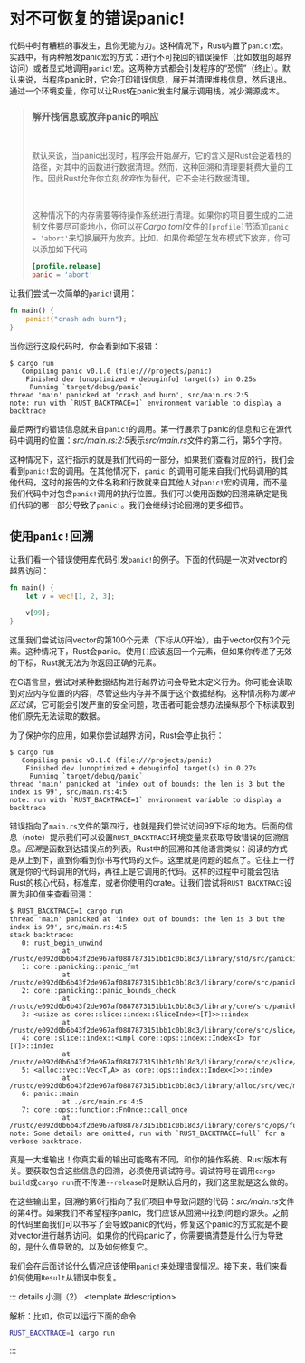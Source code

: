 <script setup>
import {
  QuizProvider,
  Quiz,
  Input,
  Radio,
  Option
} from "../../components/quiz"

</script>

# 对不可恢复的错误panic!

代码中时有糟糕的事发生，且你无能为力。这种情况下，Rust内置了`panic!`宏。实践中，有两种触发panic宏的方式：进行不可挽回的错误操作（比如数组的越界访问）或者显式地调用`panic!`宏。这两种方式都会引发程序的“恐慌”（终止）。默认来说，当程序panic时，它会打印错误信息，展开并清理堆栈信息，然后退出。通过一个环境变量，你可以让Rust在panic发生时展示调用栈，减少溯源成本。

> ### 解开栈信息或放弃panic的响应
>
> <br />
>
> 默认来说，当panic出现时，程序会开始*展开*，它的含义是Rust会逆着栈的路径，对其中的函数进行数据清理。然而，这种回溯和清理要耗费大量的工作。因此Rust允许你立刻*放弃*作为替代，它不会进行数据清理。
>
> <br />
>
> 这种情况下的内存需要等待操作系统进行清理。如果你的项目要生成的二进制文件要尽可能地小，你可以在*Cargo.toml*文件的`[profile]`节添加`panic = 'abort'`来切换展开为放弃。比如，如果你希望在发布模式下放弃，你可以添加如下代码
> ```toml
> [profile.release]
> panic = 'abort'
> ```

让我们尝试一次简单的`panic!`调用：

```rust
fn main() {
    panic!("crash adn burn");
}
```

当你运行这段代码时，你会看到如下报错：

```
$ cargo run
   Compiling panic v0.1.0 (file:///projects/panic)
    Finished dev [unoptimized + debuginfo] target(s) in 0.25s
     Running `target/debug/panic`
thread 'main' panicked at 'crash and burn', src/main.rs:2:5
note: run with `RUST_BACKTRACE=1` environment variable to display a backtrace
```

最后两行的错误信息就来自`panic!`的调用。第一行展示了panic的信息和它在源代码中调用的位置：*src/main.rs:2:5*表示*src/main.rs*文件的第二行，第5个字符。

这种情况下，这行指示的就是我们代码的一部分，如果我们查看对应的行，我们会看到`panic!`宏的调用。在其他情况下，`panic!`的调用可能来自我们代码调用的其他代码，这时的报告的文件名称和行数就来自其他人对`panic!`宏的调用，而不是我们代码中对包含`panic!`调用的执行位置。我们可以使用函数的回溯来确定是我们代码的哪一部分导致了`panic!`。我们会继续讨论回溯的更多细节。

## 使用`panic!`回溯

让我们看一个错误使用库代码引发`panic!`的例子。下面的代码是一次对vector的越界访问：

```rust
fn main() {
    let v = vec![1, 2, 3];

    v[99];
}
```

这里我们尝试访问vector的第100个元素（下标从0开始），由于vector仅有3个元素。这种情况下，Rust会panic。使用`[]`应该返回一个元素，但如果你传递了无效的下标，Rust就无法为你返回正确的元素。

在C语言里，尝试对某种数据结构进行越界访问会导致未定义行为。你可能会读取到对应内存位置的内容，尽管这些内存并不属于这个数据结构。这种情况称为*缓冲区过读*，它可能会引发严重的安全问题，攻击者可能会想办法操纵那个下标读取到他们原先无法读取的数据。

为了保护你的应用，如果你尝试越界访问，Rust会停止执行：

```
$ cargo run
   Compiling panic v0.1.0 (file:///projects/panic)
    Finished dev [unoptimized + debuginfo] target(s) in 0.27s
     Running `target/debug/panic`
thread 'main' panicked at 'index out of bounds: the len is 3 but the index is 99', src/main.rs:4:5
note: run with `RUST_BACKTRACE=1` environment variable to display a backtrace
```

错误指向了`main.rs`文件的第四行，也就是我们尝试访问99下标的地方。后面的信息（note）提示我们可以设置`RUST_BACKTRACE`环境变量来获取导致错误的回溯信息。*回溯*是函数到达错误点的列表。Rust中的回溯和其他语言类似：阅读的方式是从上到下，直到你看到你书写代码的文件。这里就是问题的起点了。它往上一行就是你的代码调用的代码，再往上是它调用的代码。这样的过程中可能会包括Rust的核心代码，标准库，或者你使用的crate。让我们尝试将`RUST_BACKTRACE`设置为非0值来查看回溯：

```
$ RUST_BACKTRACE=1 cargo run
thread 'main' panicked at 'index out of bounds: the len is 3 but the index is 99', src/main.rs:4:5
stack backtrace:
   0: rust_begin_unwind
             at /rustc/e092d0b6b43f2de967af0887873151bb1c0b18d3/library/std/src/panicking.rs:584:5
   1: core::panicking::panic_fmt
             at /rustc/e092d0b6b43f2de967af0887873151bb1c0b18d3/library/core/src/panicking.rs:142:14
   2: core::panicking::panic_bounds_check
             at /rustc/e092d0b6b43f2de967af0887873151bb1c0b18d3/library/core/src/panicking.rs:84:5
   3: <usize as core::slice::index::SliceIndex<[T]>>::index
             at /rustc/e092d0b6b43f2de967af0887873151bb1c0b18d3/library/core/src/slice/index.rs:242:10
   4: core::slice::index::<impl core::ops::index::Index<I> for [T]>::index
             at /rustc/e092d0b6b43f2de967af0887873151bb1c0b18d3/library/core/src/slice/index.rs:18:9
   5: <alloc::vec::Vec<T,A> as core::ops::index::Index<I>>::index
             at /rustc/e092d0b6b43f2de967af0887873151bb1c0b18d3/library/alloc/src/vec/mod.rs:2591:9
   6: panic::main
             at ./src/main.rs:4:5
   7: core::ops::function::FnOnce::call_once
             at /rustc/e092d0b6b43f2de967af0887873151bb1c0b18d3/library/core/src/ops/function.rs:248:5
note: Some details are omitted, run with `RUST_BACKTRACE=full` for a verbose backtrace.
```

真是一大堆输出！你真实看的输出可能略有不同，和你的操作系统、Rust版本有关。要获取包含这些信息的回溯，必须使用调试符号。调试符号在调用`cargo build`或`cargo run`而不传递`--release`时是默认启用的，我们这里就是这么做的。

在这些输出里，回溯的第6行指向了我们项目中导致问题的代码：*src/main.rs*文件的第4行。如果我们不希望程序panic，我们应该从回溯中找到问题的源头。之前的代码里面我们可以书写了会导致panic的代码，修复这个panic的方式就是不要对vector进行越界访问。如果你的代码panic了，你需要搞清楚是什么行为导致的，是什么值导致的，以及如何修复它。

我们会在后面讨论什么情况应该使用`panic!`来处理错误情况。接下来，我们来看如何使用`Result`从错误中恢复。

::: details 小测（2）
<QuizProvider>
<Quiz>
<template #description>

解析：比如，你可以运行下面的命令

```bash
RUST_BACKTRACE=1 cargo run
```

</template>
<template #quiz>
如果你希望查看panic的回溯，你应该将哪个环境变量设为1？

<Input answer="RUST_BACKTRACE" />
</template>
</Quiz>

<Quiz>
<template #description>

解析：panic不应该用于在*程序内*通知调用者。默认的假设就是调用者不会捕获这些panic。

</template>
<template #quiz>

以下哪个理由**不是**一个好的使用panic的理由？

<Radio>
<Option label="程序需要尽快停止" />
<Option label="程序到达了一个错误的状态，需要通知调用的程序" answer />
<Option label="程序会引发一个危险的操作" />
<Option label="程序到达了一个不可恢复的错误节点" />
</Radio>
</template>
</Quiz>
</QuizProvider>
:::
